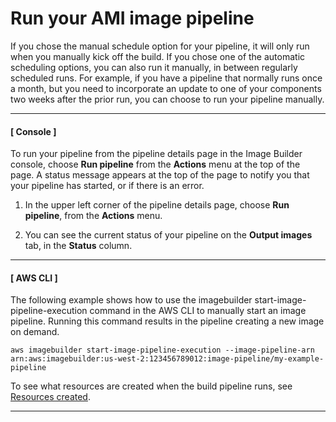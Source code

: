 # Run your AMI image pipeline<a name="pipelines-run"></a>

If you chose the manual schedule option for your pipeline, it will only run when you manually kick off the build\. If you chose one of the automatic scheduling options, you can also run it manually, in between regularly scheduled runs\. For example, if you have a pipeline that normally runs once a month, but you need to incorporate an update to one of your components two weeks after the prior run, you can choose to run your pipeline manually\.

------
#### [ Console ]

To run your pipeline from the pipeline details page in the Image Builder console, choose **Run pipeline** from the **Actions** menu at the top of the page\. A status message appears at the top of the page to notify you that your pipeline has started, or if there is an error\.

1. In the upper left corner of the pipeline details page, choose **Run pipeline**, from the **Actions** menu\.

1. You can see the current status of your pipeline on the **Output images** tab, in the **Status** column\.

------
#### [ AWS CLI ]

The following example shows how to use the imagebuilder start\-image\-pipeline\-execution command in the AWS CLI to manually start an image pipeline\. Running this command results in the pipeline creating a new image on demand\.

```
aws imagebuilder start-image-pipeline-execution --image-pipeline-arn arn:aws:imagebuilder:us-west-2:123456789012:image-pipeline/my-example-pipeline
```

To see what resources are created when the build pipeline runs, see [Resources created](how-image-builder-works.md#image-builder-resources)\.

------